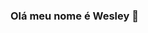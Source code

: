 ### Olá meu nome é Wesley  👋

<!--
**ObWesley/ObWesley** is a ✨ _special_ ✨ repository because its `README.md` (this file) appears on your GitHub profile.

Here are some ideas to get you started:

- 🔭 Em busca do primeiro emprego na área de T.I 
- 🌱 Eestou cursando técnico em Informatica 
- 📫 Me contate pelo E-mail: wesleybrazdeoliveira2@gmail.com
